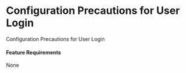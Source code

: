 Configuration Precautions for User Login
========================================

Configuration Precautions for User Login

#### Feature Requirements

None